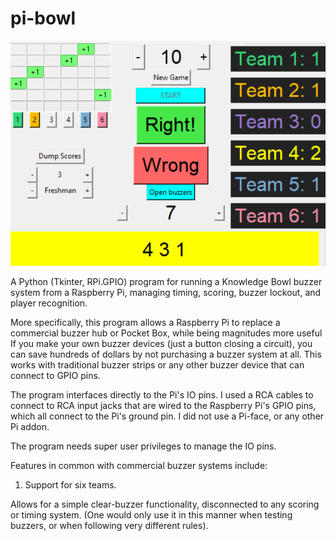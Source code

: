 pi-bowl
=======

![Pibowl screenshot](kb.png)

A Python (Tkinter, RPi.GPIO) program for running a Knowledge Bowl buzzer system from a Raspberry Pi, managing timing, scoring, buzzer lockout, and player recognition.

More specifically, this program allows a Raspberry Pi to replace a commercial buzzer hub or Pocket Box, while being magnitudes more useful  If you make your own buzzer devices (just a button closing a circuit), you can save hundreds of dollars by not purchasing a buzzer system at all. This works with traditional buzzer strips or any other buzzer device that can connect to GPIO pins.

The program interfaces directly to the Pi's IO pins.  I used a RCA cables to connect to RCA input jacks that are wired to the Raspberry Pi's GPIO pins, which all connect to the Pi's ground pin. I did not use a Pi-face, or any other Pi addon.

The program needs super user privileges to manage the IO pins.


Features in common with commercial buzzer systems include:

1. Support for six teams.

Allows for a simple clear-buzzer functionality, disconnected to any scoring or timing system.  (One would only use it in this manner when testing buzzers, or when following very different rules).
